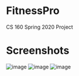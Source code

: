 # FitnessPro
CS 160 Spring 2020 Project

# Screenshots
![image](https://user-images.githubusercontent.com/25027010/81990394-f6e4c200-95f3-11ea-84eb-207fd68dbe00.png)
![image](https://user-images.githubusercontent.com/25027010/81990400-f9dfb280-95f3-11ea-8815-4a20ec647068.png)
![image](https://user-images.githubusercontent.com/25027010/81990403-fb10df80-95f3-11ea-8ded-f3e142de1ddd.png)
